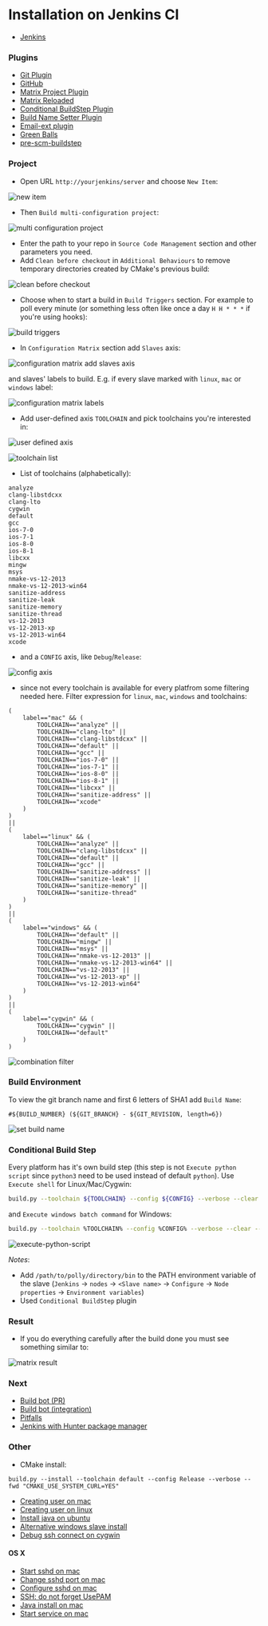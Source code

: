 # Installation on Jenkins CI
* [Jenkins](http://jenkins-ci.org/)

### Plugins
* [Git Plugin](https://wiki.jenkins-ci.org/display/JENKINS/Git+Plugin)
* [GitHub](https://wiki.jenkins-ci.org/display/JENKINS/GitHub+Plugin)
* [Matrix Project Plugin](https://wiki.jenkins-ci.org/display/JENKINS/Matrix+Project+Plugin)
* [Matrix Reloaded](https://wiki.jenkins-ci.org/display/JENKINS/Matrix+Reloaded+Plugin)
* [Conditional BuildStep Plugin](https://wiki.jenkins-ci.org/display/JENKINS/Conditional+BuildStep+Plugin)
* [Build Name Setter Plugin](https://wiki.jenkins-ci.org/display/JENKINS/Build+Name+Setter+Plugin)
* [Email-ext plugin](https://wiki.jenkins-ci.org/display/JENKINS/Email-ext+plugin)
* [Green Balls](https://wiki.jenkins-ci.org/display/JENKINS/Green+Balls)
* [pre-scm-buildstep](https://wiki.jenkins-ci.org/display/JENKINS/pre-scm-buildstep)

### Project
* Open URL `http://yourjenkins/server` and choose `New Item`:

![new item][new-item]

* Then `Build multi-configuration project`:

![multi configuration project][multi-configuration-project]

* Enter the path to your repo in `Source Code Management` section and other parameters you need.
* Add `Clean before checkout` in `Additional Behaviours` to remove temporary directories created by CMake's previous build:

![clean before checkout][clean-before-checkout]

* Choose when to start a build in `Build Triggers` section. For example to poll every minute (or
something less often like once a day `H H * * *` if you're using hooks):

![build triggers][build-triggers]

* In `Configuration Matrix` section add `Slaves` axis:

![configuration matrix add slaves axis][configuration-matrix-add-slaves-axis]

and slaves' labels to build. E.g. if every slave marked with `linux`, `mac` or `windows` label: 

![configuration matrix labels](https://cloud.githubusercontent.com/assets/4346993/13377330/f461d65a-de08-11e5-8fc6-18a503421774.png)

* Add user-defined axis `TOOLCHAIN` and pick toolchains you're interested in:

![user defined axis](https://cloud.githubusercontent.com/assets/4346993/13377293/166d8d54-de07-11e5-8b8f-843d79ccfc1b.png)

![toolchain list](https://cloud.githubusercontent.com/assets/4346993/13377342/91a94c4a-de09-11e5-8d69-52c0b78ad356.png)

* List of toolchains (alphabetically):
```
analyze
clang-libstdcxx
clang-lto
cygwin
default
gcc
ios-7-0
ios-7-1
ios-8-0
ios-8-1
libcxx
mingw
msys
nmake-vs-12-2013
nmake-vs-12-2013-win64
sanitize-address
sanitize-leak
sanitize-memory
sanitize-thread
vs-12-2013
vs-12-2013-xp
vs-12-2013-win64
xcode
```

* and a `CONFIG` axis, like `Debug`/`Release`:

![config axis](https://cloud.githubusercontent.com/assets/4346993/13377208/3063b88a-de04-11e5-824e-be6dc09b04df.png)

* since not every toolchain is available for every platfrom some filtering needed here.
Filter expression for `linux`, `mac`, `windows` and toolchains:
```
(
    label=="mac" && (
        TOOLCHAIN=="analyze" ||
        TOOLCHAIN=="clang-lto" ||
        TOOLCHAIN=="clang-libstdcxx" ||
        TOOLCHAIN=="default" ||
        TOOLCHAIN=="gcc" ||
        TOOLCHAIN=="ios-7-0" ||
        TOOLCHAIN=="ios-7-1" ||
        TOOLCHAIN=="ios-8-0" ||
        TOOLCHAIN=="ios-8-1" ||
        TOOLCHAIN=="libcxx" ||
        TOOLCHAIN=="sanitize-address" ||
        TOOLCHAIN=="xcode"
    )
)
||
(
    label=="linux" && (
        TOOLCHAIN=="analyze" ||
        TOOLCHAIN=="clang-libstdcxx" ||
        TOOLCHAIN=="default" ||
        TOOLCHAIN=="gcc" ||
        TOOLCHAIN=="sanitize-address" ||
        TOOLCHAIN=="sanitize-leak" ||
        TOOLCHAIN=="sanitize-memory" ||
        TOOLCHAIN=="sanitize-thread"
    )
)
||
(
    label=="windows" && (
        TOOLCHAIN=="default" ||
        TOOLCHAIN=="mingw" ||
        TOOLCHAIN=="msys" ||
        TOOLCHAIN=="nmake-vs-12-2013" ||
        TOOLCHAIN=="nmake-vs-12-2013-win64" ||
        TOOLCHAIN=="vs-12-2013" ||
        TOOLCHAIN=="vs-12-2013-xp" ||
        TOOLCHAIN=="vs-12-2013-win64"
    )
)
||
(
    label=="cygwin" && (
        TOOLCHAIN=="cygwin" ||
        TOOLCHAIN=="default"
    )
)
```

![combination filter](https://cloud.githubusercontent.com/assets/4346993/13377207/3060e056-de04-11e5-9a25-1f07a2621367.png)

### Build Environment

To view the git branch name and first 6 letters of SHA1 add `Build Name`:

```
#${BUILD_NUMBER} (${GIT_BRANCH} - ${GIT_REVISION, length=6})
```

![set build name](https://cloud.githubusercontent.com/assets/4346993/13377316/4acb2f42-de08-11e5-8582-83528febaee4.png)

### Conditional Build Step

Every platform has it's own build step (this step is not `Execute python script` since `python3` need to be used instead of default `python`). Use `Execute shell` for Linux/Mac/Cygwin:
```bash
build.py --toolchain ${TOOLCHAIN} --config ${CONFIG} --verbose --clear --test
```

and `Execute windows batch command` for Windows:

```bash
build.py --toolchain %TOOLCHAIN% --config %CONFIG% --verbose --clear --test
```

![execute-python-script](https://cloud.githubusercontent.com/assets/4346993/13377211/3083401a-de04-11e5-90e4-8fbd146a2594.png)

*Notes*:
* Add `/path/to/polly/directory/bin` to the PATH environment variable of the slave (`Jenkins` -> `nodes` -> `<Slave name>` -> `Configure` -> `Node properties` -> `Environment variables`)
* Used `Conditional BuildStep` plugin

### Result

* If you do everything carefully after the build done you must see something similar to:

![matrix result](https://cloud.githubusercontent.com/assets/4346993/13377324/9f3a396a-de08-11e5-9ec1-ee7159a29af0.png)

### Next

* [Build bot (PR)](https://github.com/ruslo/polly/wiki/Jenkins-%28build-bot,-PR%29)
* [Build bot (integration)](https://github.com/ruslo/polly/wiki/Jenkins-%28build-bot,-integration%29)
* [Pitfalls](https://github.com/ruslo/hunter/wiki/Jenkins-%28pitfalls%29)
* [Jenkins with Hunter package manager](https://github.com/ruslo/hunter/wiki/Jenkins)

### Other

* CMake install:
```
build.py --install --toolchain default --config Release --verbose --fwd "CMAKE_USE_SYSTEM_CURL=YES"
```
* [Creating user on mac](https://github.com/ruslo/polly/wiki/Jenkins-%28creating-user-on-mac%29)
* [Creating user on linux](https://github.com/ruslo/polly/wiki/Jenkins-%28creating-user-on-linux-ubuntu%29)
* [Install java on ubuntu](https://www.digitalocean.com/community/tutorials/how-to-install-java-on-ubuntu-with-apt-get)
* [Alternative windows slave install](https://wiki.jenkins-ci.org/display/JENKINS/Launch+Java+Web+Start+slave+agent+via+Windows+Scheduler)
* [Debug ssh connect on cygwin](https://cygwin.com/ml/cygwin/2012-08/msg00551.html)

#### OS X
* [Start sshd on mac](http://superuser.com/questions/104929/how-do-you-run-a-ssh-server-on-mac-os-x)
* [Change sshd port on mac](http://serverfault.com/questions/18761/how-to-change-sshd-port-on-mac-os-x)
* [Configure sshd on mac](http://superuser.com/questions/364304/how-do-i-configure-ssh-on-os-x)
* [SSH: do not forget UsePAM](http://apple.stackexchange.com/questions/34090)
* [Java install on mac](http://stackoverflow.com/questions/19533528/installing-java-on-os-x-10-9-mavericks)
* [Start service on mac](http://stackoverflow.com/a/13372744/2288008)

[new-item]: https://cloud.githubusercontent.com/assets/4346993/13377214/3089a9fa-de04-11e5-83c6-02efa17ac82e.png
[multi-configuration-project]: https://cloud.githubusercontent.com/assets/4346993/13377202/2fb6a17c-de04-11e5-9e55-44c4e12bb684.png
[clean-before-checkout]: https://cloud.githubusercontent.com/assets/4346993/13377206/305db1ce-de04-11e5-85ea-de63dc22f412.png
[build-triggers]: https://cloud.githubusercontent.com/assets/4346993/13377203/2fea3230-de04-11e5-9e89-52fbd9495f29.png
[configuration-matrix-add-slaves-axis]: https://cloud.githubusercontent.com/assets/4346993/13377210/3067fe40-de04-11e5-9c20-980ad1e930f3.png